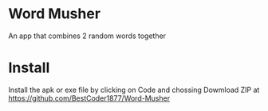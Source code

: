# Word Musher
 An app that combines 2 random words together


# Install

 Install the apk or exe file by clicking on Code and chossing Dowmload ZIP at https://github.com/BestCoder1877/Word-Musher